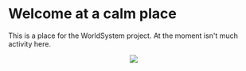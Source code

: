 # Welcome at a calm place
This is a place for the WorldSystem project.
At the moment isn't much activity here.


<p align="center">
    <img src="https://visitcount.itsvg.in/api?id=Argantiu&label=Profile%20Views&color=12&icon=1&pretty=false" />
</p>
